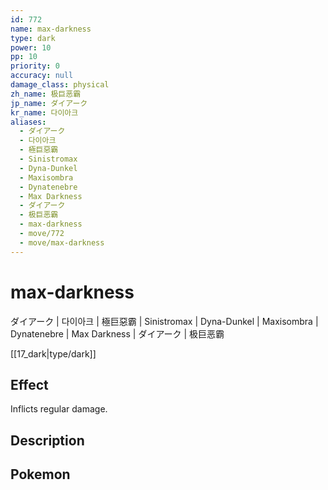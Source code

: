 ```yaml
---
id: 772
name: max-darkness
type: dark
power: 10
pp: 10
priority: 0
accuracy: null
damage_class: physical
zh_name: 极巨恶霸
jp_name: ダイアーク
kr_name: 다이아크
aliases:
  - ダイアーク
  - 다이아크
  - 極巨惡霸
  - Sinistromax
  - Dyna-Dunkel
  - Maxisombra
  - Dynatenebre
  - Max Darkness
  - ダイアーク
  - 极巨恶霸
  - max-darkness
  - move/772
  - move/max-darkness
---
```

# max-darkness
    
ダイアーク | 다이아크 | 極巨惡霸 | Sinistromax | Dyna-Dunkel | Maxisombra | Dynatenebre | Max Darkness | ダイアーク | 极巨恶霸

[[17_dark|type/dark]]

## Effect

Inflicts regular damage.

## Description



## Pokemon



